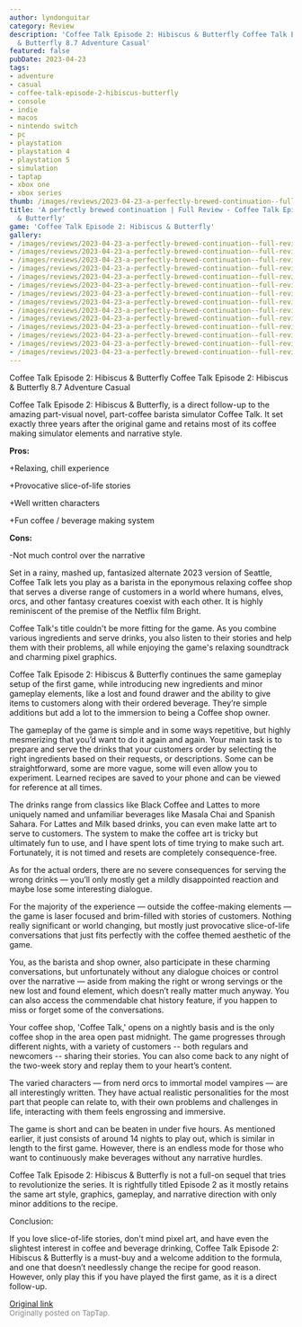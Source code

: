 ```yaml
---
author: lyndonguitar
category: Review
description: 'Coffee Talk Episode 2: Hibiscus & Butterfly Coffee Talk Episode 2: Hibiscus
  & Butterfly 8.7 Adventure Casual'
featured: false
pubDate: 2023-04-23
tags:
- adventure
- casual
- coffee-talk-episode-2-hibiscus-butterfly
- console
- indie
- macos
- nintendo switch
- pc
- playstation
- playstation 4
- playstation 5
- simulation
- taptap
- xbox one
- xbox series
thumb: /images/reviews/2023-04-23-a-perfectly-brewed-continuation--full-review---coffee-talk-episode-2-hibiscus--butterfly-0.avif
title: 'A perfectly brewed continuation | Full Review - Coffee Talk Episode 2: Hibiscus
  & Butterfly'
game: 'Coffee Talk Episode 2: Hibiscus & Butterfly'
gallery:
- /images/reviews/2023-04-23-a-perfectly-brewed-continuation--full-review---coffee-talk-episode-2-hibiscus--butterfly-0.avif
- /images/reviews/2023-04-23-a-perfectly-brewed-continuation--full-review---coffee-talk-episode-2-hibiscus--butterfly-1.avif
- /images/reviews/2023-04-23-a-perfectly-brewed-continuation--full-review---coffee-talk-episode-2-hibiscus--butterfly-2.avif
- /images/reviews/2023-04-23-a-perfectly-brewed-continuation--full-review---coffee-talk-episode-2-hibiscus--butterfly-3.avif
- /images/reviews/2023-04-23-a-perfectly-brewed-continuation--full-review---coffee-talk-episode-2-hibiscus--butterfly-4.avif
- /images/reviews/2023-04-23-a-perfectly-brewed-continuation--full-review---coffee-talk-episode-2-hibiscus--butterfly-5.avif
- /images/reviews/2023-04-23-a-perfectly-brewed-continuation--full-review---coffee-talk-episode-2-hibiscus--butterfly-6.avif
- /images/reviews/2023-04-23-a-perfectly-brewed-continuation--full-review---coffee-talk-episode-2-hibiscus--butterfly-7.avif
- /images/reviews/2023-04-23-a-perfectly-brewed-continuation--full-review---coffee-talk-episode-2-hibiscus--butterfly-8.avif
- /images/reviews/2023-04-23-a-perfectly-brewed-continuation--full-review---coffee-talk-episode-2-hibiscus--butterfly-9.avif
- /images/reviews/2023-04-23-a-perfectly-brewed-continuation--full-review---coffee-talk-episode-2-hibiscus--butterfly-10.avif
- /images/reviews/2023-04-23-a-perfectly-brewed-continuation--full-review---coffee-talk-episode-2-hibiscus--butterfly-11.avif
- /images/reviews/2023-04-23-a-perfectly-brewed-continuation--full-review---coffee-talk-episode-2-hibiscus--butterfly-12.avif
- /images/reviews/2023-04-23-a-perfectly-brewed-continuation--full-review---coffee-talk-episode-2-hibiscus--butterfly-13.avif
---
```

Coffee Talk Episode 2: Hibiscus & Butterfly
Coffee Talk Episode 2: Hibiscus & Butterfly
8.7
Adventure
Casual

Coffee Talk Episode 2: Hibiscus & Butterfly, is a direct follow-up to the amazing part-visual novel, part-coffee barista simulator Coffee Talk. It set exactly three years after the original game and retains most of its coffee making simulator elements and narrative style.


**Pros:**


+Relaxing, chill experience

+Provocative slice-of-life stories

+Well written characters

+Fun coffee / beverage making system


**Cons:**


-Not much control over the narrative

Set in a rainy, mashed up, fantasized alternate 2023 version of Seattle, Coffee Talk lets you play as a barista in the eponymous relaxing coffee shop that serves a diverse range of customers in a world where humans, elves, orcs, and other fantasy creatures coexist with each other. It is highly reminiscent of the premise of the Netflix film Bright.

Coffee Talk's title couldn't be more fitting for the game. As you combine various ingredients and serve drinks, you also listen to their stories and help them with their problems, all while enjoying the game's relaxing soundtrack and charming pixel graphics.

Coffee Talk Episode 2: Hibiscus & Butterfly continues the same gameplay setup of the first game, while introducing new ingredients and minor gameplay elements, like a lost and found drawer and the ability to give items to customers along with their ordered beverage. They’re simple additions but add a lot to the immersion to being a Coffee shop owner.

The gameplay of the game is simple and in some ways repetitive, but highly mesmerizing that you’d want to do it again and again. Your main task is to prepare and serve the drinks that your customers order by selecting the right ingredients based on their requests, or descriptions. Some can be straightforward, some are more vague, some will even allow you to experiment. Learned recipes are saved to your phone and can be viewed for reference at all times.

The drinks range from classics like Black Coffee and Lattes to more uniquely named and unfamiliar beverages like Masala Chai and Spanish Sahara. For Lattes and Milk based drinks, you can even make latte art to serve to customers. The system to make the coffee art is tricky but ultimately fun to use, and I have spent lots of time trying to make such art. Fortunately, it is not timed and resets are completely consequence-free.

As for the actual orders, there are no severe consequences for serving the wrong drinks — you’ll only mostly get a mildly disappointed reaction and maybe lose some interesting dialogue.

For the majority of the experience — outside the coffee-making elements — the game is laser focused and brim-filled with stories of customers. Nothing really significant or world changing, but mostly just provocative slice-of-life conversations that just fits perfectly with the coffee themed aesthetic of the game.

You, as the barista and shop owner, also participate in these charming conversations, but unfortunately without any dialogue choices or control over the narrative — aside from making the right or wrong servings or the new lost and found element, which doesn’t really matter much anyway. You can also access the commendable chat history feature, if you happen to miss or forget some of the conversations.

Your coffee shop, 'Coffee Talk,' opens on a nightly basis and is the only coffee shop in the area open past midnight. The game progresses through different nights, with a variety of customers -- both regulars and newcomers -- sharing their stories. You can also come back to any night of the two-week story and replay them to your heart’s content.

The varied characters — from nerd orcs to immortal model vampires — are all interestingly written. They have actual realistic personalities for the most part that people can relate to, with their own problems and challenges in life, interacting with them feels engrossing and immersive.

The game is short and can be beaten in under five hours. As mentioned earlier, it just consists of around 14 nights to play out, which is similar in length to the first game. However, there is an endless mode for those who want to continuously make beverages without any narrative hurdles.

Coffee Talk Episode 2: Hibiscus & Butterfly is not a full-on sequel that tries to revolutionize the series. It is rightfully titled Episode 2 as it mostly retains the same art style, graphics, gameplay, and narrative direction with only minor additions to the recipe.

Conclusion:

If you love slice-of-life stories, don't mind pixel art, and have even the slightest interest in coffee and beverage drinking, Coffee Talk Episode 2: Hibiscus & Butterfly is a must-buy and a welcome addition to the formula, and one that doesn’t needlessly change the recipe for good reason. However, only play this if you have played the first game, as it is a direct follow-up.

[Original link](https://www.taptap.io/post/5211725)<br><span style="font-size: 0.95em; color: #888;">Originally posted on TapTap.</span>
